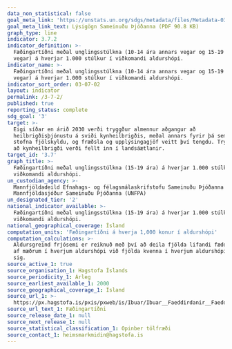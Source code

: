 ```yaml
---
data_non_statistical: false
goal_meta_link: 'https://unstats.un.org/sdgs/metadata/files/Metadata-03-07-02.pdf'
goal_meta_link_text: Lýsigögn Sameinuðu Þjóðanna (PDF 90.8 KB)
graph_type: line
indicator: 3.7.2
indicator_definition: >-
  Fæðingartíðni meðal unglingsstúlkna (10-14 ára annars vegar og 15-19 ára hins
  vegar) á hverjar 1.000 stúlkur í viðkomandi aldurshópi.
indicator_name: >-
  Fæðingartíðni meðal unglingsstúlkna (10-14 ára annars vegar og 15-19 ára hins
  vegar) á hverjar 1.000 stúlkur í viðkomandi aldurshópi.
indicator_sort_order: 03-07-02
layout: indicator
permalink: /3-7-2/
published: true
reporting_status: complete
sdg_goal: '3'
target: >-
  Eigi síðar en árið 2030 verði tryggður almennur aðgangur að
  heilbrigðisþjónustu á sviði kynheilbrigðis, meðal annars fyrir þá sem ætla að
  stofna fjölskyldu, og fræðsla og upplýsingagjöf veitt því tengdu. Tryggt verði
  að kynheilbrigði verði fellt inn í landsáætlanir.
target_id: '3.7'
graph_title: >-
  Fæðingartíðni meðal unglingsstúlkna (15-19 ára) á hverjar 1.000 stúlkur í
  viðkomandi aldurshópi.
un_custodian_agency: >-
  Mannfjöldadeild Efnahags- og félagsmálaskrifstofu Sameinuðu Þjóðanna (DESA)
  Mannfjöldasjóður Sameinuðu Þjóðanna (UNFPA)
un_designated_tier: '2'
national_indicator_available: >-
  Fæðingartíðni meðal unglingsstúlkna (15-19 ára) á hverjar 1.000 stúlkur í
  viðkomandi aldurshópi.
national_geographical_coverage: Ísland
computation_units: 'Fæðingartíðni á hverja 1,000 konur í aldurshópi'
computation_calculations: >-
  Aldursgreind frjósemi er reiknuð með því að deila fjölda lifandi fæddra barna
  af mæðrum í hverjum aldurshópi við fjölda kvenna í hverjum aldurshópi fyrir
  sig.
source_active_1: true
source_organisation_1: Hagstofa Íslands
source_periodicity_1: Árleg
source_earliest_available_1: 2000
source_geographical_coverage_1: Ísland
source_url_1: >-
  https://px.hagstofa.is/pxis/pxweb/is/Ibuar/Ibuar__Faeddirdanir__Faeddir__faedingar/MAN05201.px
source_url_text_1: Fæðingartíðni
source_release_date_1: null
source_next_release_1: null
source_statistical_classification_1: Opinber tölfræði
source_contact_1: heimsmarkmidin@hagstofa.is
---
```

